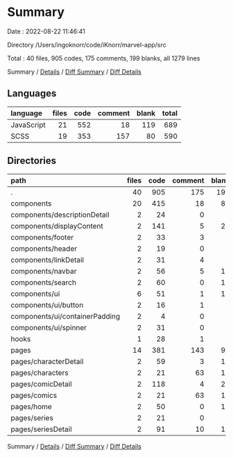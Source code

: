 # Summary

Date : 2022-08-22 11:46:41

Directory /Users/ingoknorr/code/iKnorr/marvel-app/src

Total : 40 files,  905 codes, 175 comments, 199 blanks, all 1279 lines

Summary / [Details](details.md) / [Diff Summary](diff.md) / [Diff Details](diff-details.md)

## Languages
| language | files | code | comment | blank | total |
| :--- | ---: | ---: | ---: | ---: | ---: |
| JavaScript | 21 | 552 | 18 | 119 | 689 |
| SCSS | 19 | 353 | 157 | 80 | 590 |

## Directories
| path | files | code | comment | blank | total |
| :--- | ---: | ---: | ---: | ---: | ---: |
| . | 40 | 905 | 175 | 199 | 1,279 |
| components | 20 | 415 | 18 | 82 | 515 |
| components/descriptionDetail | 2 | 24 | 0 | 6 | 30 |
| components/displayContent | 2 | 141 | 5 | 20 | 166 |
| components/footer | 2 | 33 | 3 | 9 | 45 |
| components/header | 2 | 19 | 0 | 6 | 25 |
| components/linkDetail | 2 | 31 | 4 | 4 | 39 |
| components/navbar | 2 | 56 | 5 | 10 | 71 |
| components/search | 2 | 60 | 0 | 13 | 73 |
| components/ui | 6 | 51 | 1 | 14 | 66 |
| components/ui/button | 2 | 16 | 1 | 5 | 22 |
| components/ui/containerPadding | 2 | 4 | 0 | 3 | 7 |
| components/ui/spinner | 2 | 31 | 0 | 6 | 37 |
| hooks | 1 | 28 | 1 | 8 | 37 |
| pages | 14 | 381 | 143 | 93 | 617 |
| pages/characterDetail | 2 | 59 | 3 | 13 | 75 |
| pages/characters | 2 | 21 | 63 | 14 | 98 |
| pages/comicDetail | 2 | 118 | 4 | 21 | 143 |
| pages/comics | 2 | 21 | 63 | 14 | 98 |
| pages/home | 2 | 50 | 0 | 10 | 60 |
| pages/series | 2 | 21 | 0 | 6 | 27 |
| pages/seriesDetail | 2 | 91 | 10 | 15 | 116 |

Summary / [Details](details.md) / [Diff Summary](diff.md) / [Diff Details](diff-details.md)
